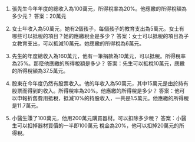 

1. 張先生今年年度的總收入為100萬元，所得稅率為20%。他應繳的所得稅額為多少元？
答案：20萬元

2. 女士年收入為50萬元，她有2個孩子，每個孩子的教育支出為5萬元。女士有哪些可以抵稅的項目？她的應繳稅金是多少？
答案：女士可以抵稅的項目為子女教育支出，可以抵減10萬元。她應繳的所得稅為6萬元。

3. 先生的年度總收入為160萬元，他有一筆捐款為10萬元，可以抵稅。所得稅率為25%。那麼他應繳的所得稅額是多少？
答案：先生可以抵稅10萬元，應繳的所得稅額為37.5萬元。

4. 股東在今年度仍然有股票收入。他的年收入為50萬元，其中15萬元是由於持有股票而得到的收入。所得稅率為20%。他應繳的所得稅是多少？
答案：他可以申報折舊費用抵稅，抵減10%的持股收入，一共是1.5萬元。他應繳的所得稅是11.7萬元。

5. 小醫生賺了100萬元，他用200萬元購買器材。可以扣除多少稅？
答案：小醫生可以扣掉器材買價的一半即100萬元 稅金為20%，他可以扣掉20萬元的所得稅。